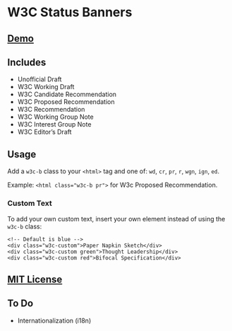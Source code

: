 # W3C Status Banners

## [Demo](http://zachleat.github.io/w3c-banners/)

## Includes 

* Unofficial Draft
* W3C Working Draft
* W3C Candidate Recommendation
* W3C Proposed Recommendation
* W3C Recommendation
* W3C Working Group Note
* W3C Interest Group Note
* W3C Editor’s Draft

## Usage

Add a `w3c-b` class to your `<html>` tag and one of: `wd`, `cr`, `pr`, `r`, `wgn`, `ign`, `ed`.

Example: `<html class="w3c-b pr">` for W3c Proposed Recommendation.

### Custom Text

To add your own custom text, insert your own element instead of using the `w3c-b` class:

```
<!-- Default is blue -->
<div class="w3c-custom">Paper Napkin Sketch</div>
<div class="w3c-custom green">Thought Leadership</div>
<div class="w3c-custom red">Bifocal Specification</div>
```

## [MIT License](LICENSE)

## To Do

* Internationalization (i18n)